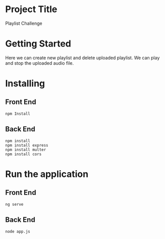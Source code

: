 # Project Title

Playlist Challenge 

# Getting Started

Here we can create new playlist and delete uploaded playlist. We can play and stop the uploaded audio file.


# Installing

## Front End
```
npm Install
```

## Back End
```
npm install
npm install express
npm install multer
npm install cors
```

# Run the application
## Front End 
```
ng serve
```

## Back End

```
node app.js
```






